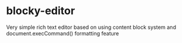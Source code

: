 # blocky-editor
 Very simple rich text editor based on using content block system and document.execCommand() formatting feature 
